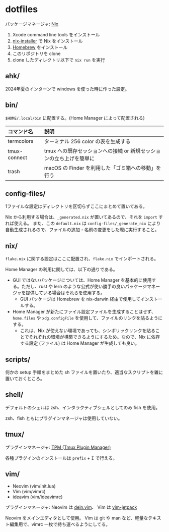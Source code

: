 # dotfiles

パッケージマネージャ: [Nix](https://nixos.org/)

1. Xcode command line tools をインストール
2. [nix-installer](https://github.com/DeterminateSystems/nix-installer) で Nix をインストール
3. [Homebrew](https://brew.sh/) をインストール
4. このリポジトリを clone
5. clone したディレクトリ以下で `nix run` を実行

## ahk/

2024年夏のインターンで windows を使った時に作った設定。

## bin/

`$HOME/.local/bin` に配置する。(Home Manager によって配置される)

| コマンド名   | 説明                                                                |
| :----------- | :------------------------------------------------------------------ |
| termcolors   | ターミナル 256 color の表を生成する                                 |
| tmux-connect | tmux への既存セッションへの接続 or 新規セッションの立ち上げを簡単に |
| trash        | macOS の Finder を利用した「ゴミ箱への移動」を行う                  |

## config-files/

1ファイルな設定はディレクトリを区切らずここにまとめて置いてある。

Nix から利用する場合は、`_generated.nix` が置いてあるので、それを `import` すれば使える。
また、この `default.nix` は `config-files/_generate_nix` により自動生成されるので、ファイルの追加・名前の変更をした際に実行すること。

## nix/

`flake.nix` に関する設定はここに配置され、`flake.nix` でインポートされる。

Home Manager の利用に関しては、以下の通りである。

- GUI ではないパッケージについては、Home Manager を基本的に使用する。ただし、rust や lern のような公式が使い勝手の良いパッケージマネージャを提供している場合はそれらを使用する。
  - GUI パッケージは Homebrew を nix-darwin 経由で使用してインストールする。
- Home Manager が新たにファイル設定ファイルを生成することはせず、`home.files` や `xdg.configFile` を使用して、ファイルのリンクを貼るようにする。
  - これは、Nix が使えない環境であっても、シンボリックリンクを貼ることでそれぞれの環境が構築できるようにするため。なので、Nix に依存する設定 (ファイル) は Home Manager が生成しても良い。

## scripts/

何かの setup 手順をまとめた sh ファイルを置いたり、適当なスクリプトを雑に置いておくところ。

## shell/

デフォルトのシェルは zsh、インタラクティブシェルとしてのみ fish を使用。

zsh、fish ともにプラグインマネージャは使用していない。

## tmux/

プラグインマネージャ: [TPM (Tmux Plugin Manager)](https://github.com/tmux-plugins/tpm)

各種プラグインのインストールは `prefix` + <kbd>I</kbd> で行える。

## vim/

- Neovim (vim/init.lua)
- Vim (vim/vimrc)
- ideavim (vim/ideavimrc)

プラグインマネージャ: Neovim は [dein.vim](https://github.com/Shougo/dein.vim)、 Vim は [vim-jetpack](https://github.com/tani/vim-jetpack)

Neovim をメインエディタとして使用。
Vim は git や man など、軽量なテキスト編集用で、vimrc 一枚で持ち運べるようにしてる。
